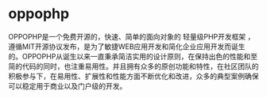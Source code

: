 # oppophp
OPPOPHP是一个免费开源的，快速、简单的面向对象的 轻量级PHP开发框架 ，遵循MIT开源协议发布，是为了敏捷WEB应用开发和简化企业应用开发而诞生的。OPPOPHP从诞生以来一直秉承简洁实用的设计原则，在保持出色的性能和至简的代码的同时，也注重易用性。并且拥有众多的原创功能和特性，在社区团队的积极参与下，在易用性、扩展性和性能方面不断优化和改进，众多的典型案例确保可以稳定用于商业以及门户级的开发。
